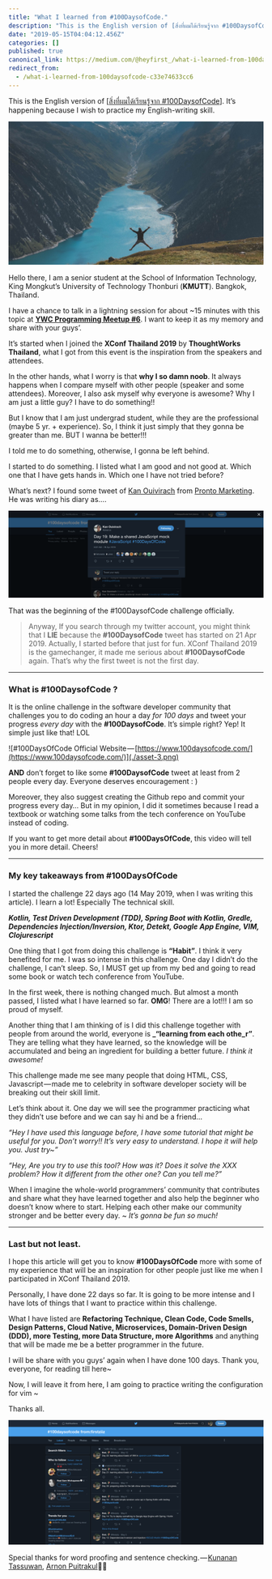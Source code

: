 ```yaml
---
title: "What I learned from #100DaysofCode."
description: "This is the English version of [สิ่งที่ผมได้เรียนรู้จาก #100DaysofCode]. It’s happening because I wish to practice my English-writing…"
date: "2019-05-15T04:04:12.456Z"
categories: []
published: true
canonical_link: https://medium.com/@heyfirst_/what-i-learned-from-100daysofcode-c33e74633cc6
redirect_from:
  - /what-i-learned-from-100daysofcode-c33e74633cc6
---
```


This is the English version of \[[สิ่งที่ผมได้เรียนรู้จาก #100DaysofCode](https://blog.ks.in.th/%E0%B8%AA%E0%B8%B4%E0%B9%88%E0%B8%87%E0%B8%97%E0%B8%B5%E0%B9%88%E0%B8%9C%E0%B8%A1%E0%B9%84%E0%B8%94%E0%B9%89%E0%B9%80%E0%B8%A3%E0%B8%B5%E0%B8%A2%E0%B8%99%E0%B8%A3%E0%B8%B9%E0%B9%89%E0%B8%88%E0%B8%B2%E0%B8%81-100daysofcode-fba6028af493)\]. It’s happening because I wish to practice my English-writing skill.

![Paul Gilmore ([@paulgilmore\_](https://unsplash.com/photos/8kDOOrs608I)) — Jump!](./asset-1.jpeg)

Hello there, I am a senior student at the School of Information Technology, King Mongkut’s University of Technology Thonburi (**KMUTT**). Bangkok, Thailand.

I have a chance to talk in a lightning session for about ~15 minutes with this topic at [**YWC Programming Meetup #6**](https://ywc.in.th). I want to keep it as my memory and share with your guys’.

It’s started when I joined the **XConf Thailand 2019** by **ThoughtWorks Thailand**, what I got from this event is the inspiration from the speakers and attendees.

In the other hands, what I worry is that **why I so damn noob**. It always happens when I compare myself with other people (speaker and some attendees). Moreover, I also ask myself why everyone is awesome? Why I am just a little guy? I have to do something!!

But I know that I am just undergrad student, while they are the professional (maybe 5 yr. + experience). So, I think it just simply that they gonna be greater than me. BUT I wanna be better!!!

I told me to do something, otherwise, I gonna be left behind.

I started to do something. I listed what I am good and not good at. Which one that I have gets hands in. Which one I have not tried before?

What’s next? I found some tweet of [Kan Ouivirach](https://medium.com/u/6f6af3cc17e7) from [Pronto Marketing](https://www.prontomarketing.com/). He was writing his diary as….

![Twitter @zkancs — #100DaysofCode, Day 19.](./asset-2.png)

That was the beginning of the #100DaysofCode challenge officially.

> Anyway, If you search through my twitter account, you might think that I **LIE** because the **#100DaysofCode** tweet has started on 21 Apr 2019. Actually, I started before that just for fun. XConf Thailand 2019 is the gamechanger, it made me serious about **#100DaysofCode** again. That’s why the first tweet is not the first day.

---

### What is #100DaysofCode ?

It is the online challenge in the software developer community that challenges you to do coding an hour a day _for 100 days_ and tweet your progress _every day_ with the **#100DaysofCode**. It’s simple right? Yep! It simple just like that! LOL

![#100DaysOfCode Official Website — [https://www.100daysofcode.com/](https://www.100daysofcode.com/)](./asset-3.png)

**AND** don’t forget to like some **#100DaysofCode** tweet at least from 2 people every day. Everyone deserves encouragement : )

Moreover, they also suggest creating the Github repo and commit your progress every day… But in my opinion, I did it sometimes because I read a textbook or watching some talks from the tech conference on YouTube instead of coding.

If you want to get more detail about **#100DaysOfCode**, this video will tell you in more detail. Cheers!

---

### My key takeaways from #100DaysOfCode

I started the challenge 22 days ago (14 May 2019, when I was writing this article). I learn a lot! Especially The technical skill.

**_Kotlin, Test Driven Development (TDD), Spring Boot with Kotlin, Gredle, Dependencies Injection/Inversion, Ktor, Detekt, Google App Engine, VIM, Clojurescript_**

One thing that I got from doing this challenge is **“Habit”**. I think it very benefited for me. I was so intense in this challenge. One day I didn’t do the challenge, I can’t sleep. So, I MUST get up from my bed and going to read some book or watch tech conference from YouTube.

In the first week, there is nothing changed much. But almost a month passed, I listed what I have learned so far. **OMG**! There are a lot!!! I am so proud of myself.

Another thing that I am thinking of is I did this challenge together with people from around the world, everyone is **_“learning from each othe_r”**. They are telling what they have learned, so the knowledge will be accumulated and being an ingredient for building a better future. _I think it awesome!_

This challenge made me see many people that doing HTML, CSS, Javascript — made me to celebrity in software developer society will be breaking out their skill limit.

Let’s think about it. One day we will see the programmer practicing what they didn’t use before and we can say hi and be a friend…

_“Hey I have used this language before, I have some tutorial that might be useful for you. Don’t worry!! It’s very easy to understand. I hope it will help you. Just try~”_

_“Hey, Are you try to use this tool? How was it? Does it solve the XXX problem? How it different from the other one? Can you tell me?”_

When I imagine the whole-world programmers’ community that contributes and share what they have learned together and also help the beginner who doesn’t know where to start. Helping each other make our community stronger and be better every day. ~ _It’s gonna be fun so much!_

---

### Last but not least.

I hope this article will get you to know **#100DaysOfCode** more with some of my experience that will be an inspiration for other people just like me when I participated in XConf Thailand 2019.

Personally, I have done 22 days so far. It is going to be more intense and I have lots of things that I want to practice within this challenge.

What I have listed are **Refactoring Technique, Clean Code, Code Smells, Design Patterns, Cloud Native, Microservices, Domain-Driven Design (DDD), more Testing, more Data Structure, more Algorithms** and anything that will be made me be a better programmer in the future.

I will be share with you guys’ again when I have done 100 days. Thank you, everyone, for reading till here~

Now, I will leave it from here, I am going to practice writing the configuration for vim ~

Thanks all.

![](./asset-4.png)

Special thanks for word proofing and sentence checking. — [Kunanan Tassuwan](https://medium.com/u/781de67f03c2), [Arnon Puitrakul](https://arnondora.in.th)✌🏻

